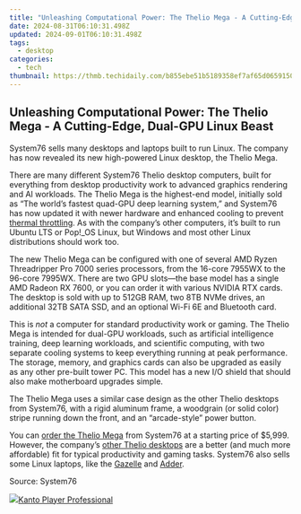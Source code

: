 ```yaml
---
title: "Unleashing Computational Power: The Thelio Mega - A Cutting-Edge, Dual-GPU Linux Beast"
date: 2024-08-31T06:10:31.498Z
updated: 2024-09-01T06:10:31.498Z
tags:
  - desktop
categories:
  - tech
thumbnail: https://thmb.techidaily.com/b855ebe51b5189358ef7af65d06591503136d0471619c6e6540592a14f8eb424.jpg
---
```


## Unleashing Computational Power: The Thelio Mega - A Cutting-Edge, Dual-GPU Linux Beast

System76 sells many desktops and laptops built to run Linux. The company has now revealed its new high-powered Linux desktop, the Thelio Mega.

 There are many different System76 Thelio desktop computers, built for everything from desktop productivity work to advanced graphics rendering and AI workloads. The Thelio Mega is the highest-end model, initially sold as “The world’s fastest quad-GPU deep learning system,” and System76 has now updated it with newer hardware and enhanced cooling to prevent [thermal throttling](https://buynow-help.techidaily.com/leading-titles-to-unlock-on-google-play-pass-a-ranking-of-the-8-greatest-games/). As with the company’s other computers, it’s built to run Ubuntu LTS or Pop!\_OS Linux, but Windows and most other Linux distributions should work too.

 The new Thelio Mega can be configured with one of several AMD Ryzen Threadripper Pro 7000 series processors, from the 16-core 7955WX to the 96-core 7995WX. There are two GPU slots—the base model has a single AMD Radeon RX 7600, or you can order it with various NVIDIA RTX cards. The desktop is sold with up to 512GB RAM, two 8TB NVMe drives, an additional 32TB SATA SSD, and an optional Wi-Fi 6E and Bluetooth card.

 This is _not_ a computer for standard productivity work or gaming. The Thelio Mega is intended for dual-GPU workloads, such as artificial intelligence training, deep learning workloads, and scientific computing, with two separate cooling systems to keep everything running at peak performance. The storage, memory, and graphics cards can also be upgraded as easily as any other pre-built tower PC. This model has a new I/O shield that should also make motherboard upgrades simple.

 The Thelio Mega uses a similar case design as the other Thelio desktops from System76, with a rigid aluminum frame, a woodgrain (or solid color) stripe running down the front, and an “arcade-style” power button.

 You can [order the Thelio Mega](https://system76.com/desktops/thelio-mega) from System76 at a starting price of $5,999\. However, the company’s [other Thelio desktops](https://system76.com/desktops) are a better (and much more affordable) fit for typical productivity and gaming tasks. System76 also sells some Linux laptops, like the [Gazelle](https://tiktok-videos.techidaily.com/the-casual-entrants-handbook-for-tiktok-lives/) and [Adder](https://fox-glue.techidaily.com/new-mastering-screen-sharing-on-windows-11-via-zoom-for-2024/).

 Source: System76

<ins class="adsbygoogle"
     style="display:block"
     data-ad-format="autorelaxed"
     data-ad-client="ca-pub-7571918770474297"
     data-ad-slot="1223367746"></ins>



<ins class="adsbygoogle"
     style="display:block"
     data-ad-client="ca-pub-7571918770474297"
     data-ad-slot="8358498916"
     data-ad-format="auto"
     data-full-width-responsive="true"></ins>



<!-- affiliate ads begin -->
<a href="https://secure.2checkout.com/order/checkout.php?PRODS=4742929&QTY=1&AFFILIATE=108875&CART=1"><img src="https://secure.avangate.com/images/merchant/e09fdffe648a30658a9657bbed7b2388/products/boxshot(2).png" border="0">Kanto Player Professional</a>
<!-- affiliate ads end -->